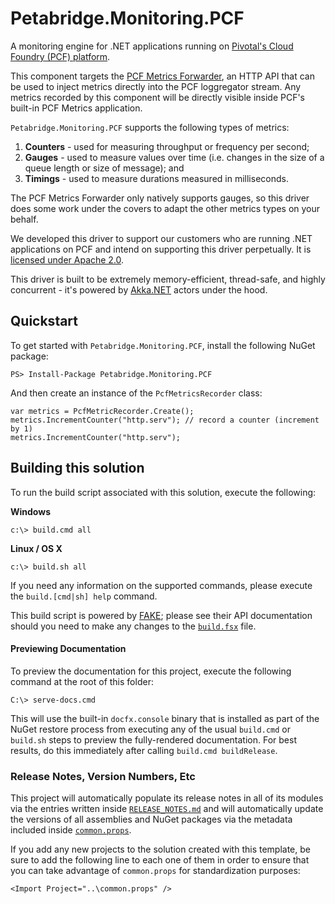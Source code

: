 # Petabridge.Monitoring.PCF

A monitoring engine for .NET applications running on [Pivotal's Cloud Foundry (PCF) platform](https://pivotal.io/platform).

This component targets the [PCF Metrics Forwarder](https://docs.pivotal.io/metrics-forwarder/installing.html), an HTTP API that can be used to inject metrics directly into the PCF loggregator stream. Any metrics recorded by this component will be directly visible inside PCF's built-in PCF Metrics application. 

`Petabridge.Monitoring.PCF` supports the following types of metrics:

1. **Counters** - used for measuring throughput or frequency per second;
2. **Gauges** - used to measure values over time (i.e. changes in the size of a queue length or size of message); and
3. **Timings** - used to measure durations measured in milliseconds.

The PCF Metrics Forwarder only natively supports gauges, so this driver does some work under the covers to adapt the other metrics types on your behalf.

We developed this driver to support our customers who are running .NET applications on PCF and intend on supporting this driver perpetually. It is [licensed under Apache 2.0](LICENSE).

This driver is built to be extremely memory-efficient, thread-safe, and highly concurrent - it's powered by [Akka.NET](http://getakka.net/) actors under the hood.

## Quickstart
To get started with `Petabridge.Monitoring.PCF`, install the following NuGet package:

```
PS> Install-Package Petabridge.Monitoring.PCF
```

And then create an instance of the `PcfMetricsRecorder` class:

```
var metrics = PcfMetricRecorder.Create();
metrics.IncrementCounter("http.serv"); // record a counter (increment by 1)
metrics.IncrementCounter("http.serv");
```

## Building this solution
To run the build script associated with this solution, execute the following:

**Windows**
```
c:\> build.cmd all
```

**Linux / OS X**
```
c:\> build.sh all
```

If you need any information on the supported commands, please execute the `build.[cmd|sh] help` command.

This build script is powered by [FAKE](https://fake.build/); please see their API documentation should you need to make any changes to the [`build.fsx`](build.fsx) file.

#### Previewing Documentation
To preview the documentation for this project, execute the following command at the root of this folder:

```
C:\> serve-docs.cmd
```

This will use the built-in `docfx.console` binary that is installed as part of the NuGet restore process from executing any of the usual `build.cmd` or `build.sh` steps to preview the fully-rendered documentation. For best results, do this immediately after calling `build.cmd buildRelease`.

### Release Notes, Version Numbers, Etc
This project will automatically populate its release notes in all of its modules via the entries written inside [`RELEASE_NOTES.md`](RELEASE_NOTES.md) and will automatically update the versions of all assemblies and NuGet packages via the metadata included inside [`common.props`](src/common.props).

If you add any new projects to the solution created with this template, be sure to add the following line to each one of them in order to ensure that you can take advantage of `common.props` for standardization purposes:

```
<Import Project="..\common.props" />
```